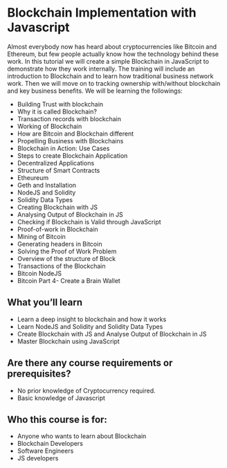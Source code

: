 # Blockchain Implementation with Javascript

Almost everybody now has heard about cryptocurrencies like Bitcoin and Ethereum, but few people actually know how the technology behind these work. In this tutorial we will create a simple Blockchain in JavaScript to demonstrate how they work internally. The training will include an introduction to Blockchain and to learn how traditional business network work. Then we will move on to tracking ownership with/without blockchain and key business benefits. We will be learning the followings:

+ Building Trust with blockchain
+ Why it is called Blockchain?
+ Transaction records with blockchain
+ Working of Blockchain
+ How are Bitcoin and Blockchain different
+ Propelling Business with Blockchains
+ Blockchain in Action: Use Cases
+ Steps to create Blockchain Application
+ Decentralized Applications
+ Structure of Smart Contracts
+ Etheureum
+ Geth and Installation
+ NodeJS and Solidity
+ Solidity Data Types
+ Creating Blockchain with JS
+ Analysing Output of Blockchain in JS
+ Checking if Blockchain is Valid through JavaScript
+ Proof-of-work in Blockchain
+ Mining of Bitcoin
+ Generating headers in Bitcoin
+ Solving the Proof of Work Problem
+ Overview of the structure of Block
+ Transactions of the Blockchain
+ Bitcoin NodeJS
+ Bitcoin Part 4- Create a Brain Wallet

## What you’ll learn

+ Learn a deep insight to blockchain and how it works
+ Learn NodeJS and Solidity and Solidity Data Types
+ Create Blockchain with JS and Analyse Output of Blockchain in JS
+ Master Blockchain using JavaScript

## Are there any course requirements or prerequisites?

+ No prior knowledge of Cryptocurrency required.
+ Basic knowledge of Javascript

## Who this course is for:

+ Anyone who wants to learn about Blockchain
+ Blockchain Developers
+ Software Engineers
+ JS developers
